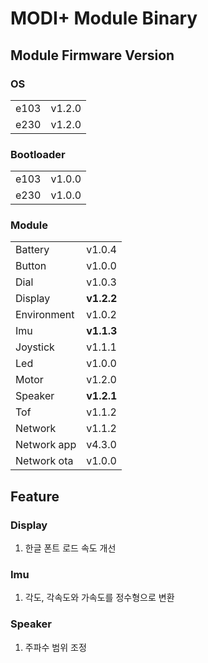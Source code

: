 # MODI+ Module Binary

## Module Firmware Version

### OS
| | |
|:---|:---|
| e103 | v1.2.0 |
| e230 | v1.2.0 |

### Bootloader
| | |
|:---|:---|
| e103 | v1.0.0 |
| e230 | v1.0.0 |

### Module
| | |
|:---|:---|
| Battery | v1.0.4 |
| Button | v1.0.0 |
| Dial | v1.0.3 |
| Display | **v1.2.2** |
| Environment | v1.0.2 |
| Imu | **v1.1.3** |
| Joystick | v1.1.1 |
| Led | v1.0.0 |
| Motor | v1.2.0 |
| Speaker | **v1.2.1** |
| Tof | v1.1.2 |
| Network | v1.1.2 |
| Network app | v4.3.0 |
| Network ota | v1.0.0 |

## Feature

### Display
1. 한글 폰트 로드 속도 개선

### Imu
1. 각도, 각속도와 가속도를 정수형으로 변환

### Speaker
1. 주파수 범위 조정